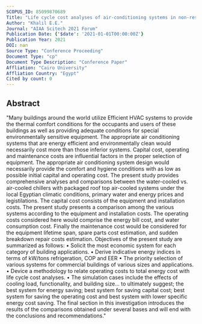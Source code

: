 ```yaml
---
SCOPUS_ID: 85099870689
Title: "Life cycle cost analyses of air-conditioning systems in non-residential buildings in egypt"
Author: "Khalil E.E."
Journal: "AIAA Scitech 2021 Forum"
Publication Date: {'$date': '2021-01-01T00:00:00Z'}
Publication Year: 2021
DOI: nan
Source Type: "Conference Proceeding"
Document Type: "cp"
Document Type Description: "Conference Paper"
Affliation: "Cairo University"
Affliation Country: "Egypt"
Cited by count: 0
---
```


## Abstract
"Many buildings around the world utilize Efficient HVAC systems to provide the thermal comfort conditions for the occupants and users of these buildings as well as providing adequate conditions for special environmentally sensitive equipment. The appropriate air conditioning systems that are energy efficient and environmentally clean would necessarily cost more than those inferior systems. Capital cost, operating and maintenance costs are influential factors in the proper selection of equipment. The appropriate air conditioning system design would necessarily provide the comfort and hygiene conditions with as low as possible initial capital and operating cost. The present study provides comprehensive analyses and comparisons between the water-cooled vs. air-cooled chillers with packaged roof top air-cooled systems under the local Egyptian climatic conditions, primary water and energy prices and legistilations. The capital cost consists of the equipment and installation costs. The present study presents a comparison among the various systems according to the equipment and installation costs. The operating costs considered here would comprise the energy bill cost, and water consumption cost. Finally the maintenance cost would be considered for the equipment lifetime span, spare parts cost estimation, and sudden breakdown repair costs estimation. Objectives of the present study are summarized as follows: • Solicit the most economic system for each category of building applications. • Derive indicative energy indices in terms of kW/tons refrigeration, COP and EER • The priority selection of various systems for commercial buildings of various sizes and applications. • Device a methodology to relate operating costs to total energy cost with life cycle cost analyses. • The simulation cases include the effects of cooling load, functionality, and building size… to ultimately suggest; the best system for energy saving; best system for saving capital cost; best system for saving the operating cost and best system with lower specific energy cost saving. The final section in this investigation introduces the results of the comparisons obtained under several bases and will end with the conclusions and recommendations."
